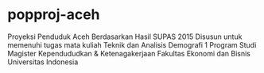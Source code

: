 # popproj-aceh
Proyeksi Penduduk Aceh Berdasarkan Hasil SUPAS 2015
Disusun untuk memenuhi tugas mata kuliah Teknik dan Analisis Demografi 1
Program Studi Magister Kependududkan & Ketenagakerjaan
Fakultas Ekonomi dan Bisnis
Universitas Indonesia
